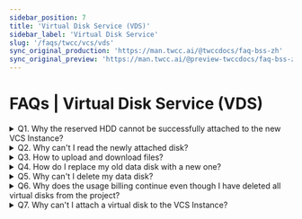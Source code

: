 ```yaml
---
sidebar_position: 7
title: 'Virtual Disk Service (VDS)'
sidebar_label: 'Virtual Disk Service'
slug: '/faqs/twcc/vcs/vds'
sync_original_production: 'https://man.twcc.ai/@twccdocs/faq-bss-zh' 
sync_original_preview: 'https://man.twcc.ai/@preview-twccdocs/faq-bss-zh'
---
```


# FAQs | Virtual Disk Service (VDS)

<details>

<summary> Q1. Why the reserved HDD cannot be successfully attached to the new VCS Instance?</summary>

1. Before you attach a HDD to a VCS Instance, make sure its status is **`AVAILABLE`** before you can attach to a new instance.
2. If this is not the case, separate the HDD from the original instance or delete the original instance to ensure that the status is **`AVAILABLE`** before attaching.

If you are still unable to attach after confirming the above, please contact the Technical Support:isupport@twcc.ai.

</details>

<details>

<summary> Q2. Why can't I read the newly attached disk?</summary>

The newly attached disk needs to be initialized to fetch the data, for initialization steps, please refer to:
[Initialize Linux disks](https://www.twcc.ai/doc?page=howto-bss-init-vol-linux) or [Initialize Windows disks](https://www.twcc.ai/doc?page=howto-bss-init-vol-windows).

</details>

<details>

<summary> Q3. How to upload and download files?</summary>


After attaching the disk to the VCS Instance, [use MobaXterm to connect to the Instance](https://man.twcc.ai/@twccdocs/doc-vcs-main-zh/https%3A%2F%2Fman.twcc.ai%2F%40twccdocs%2Fvcs-guide-connect-to-linux-from-windows-zh) and complete the disk initialization, and select the **"Sftp"** icon on the left side of the MobaXterm page to view, upload, and download files.

</details>

<details>

<summary> Q4. How do I replace my old data disk with a new one?</summary>

Please refer to [this document](https://man.twcc.ai/@twccdocs/doc-vcs-main-zh/https%3A%2F%2Fman.twcc.ai%2F%40twccdocs%2Fhowto-bss-replace-data-vol-zh) for detailed operations, you can change the disk type, capacity and save data from the old disk to the new one by synchronization.

</details>

<details>

<summary> Q5. Why can't I delete my data disk?</summary>

1. Before deleting, check that the disk has been detached from the VCS Instance and make sure the status is **`AVAILABLE'**.
2. If you have made a snapshot of the data disk, you must delete the snapshot of the data disk first.

If you are still unable to delete after confirming the above, please contact the Technical Support:isupport@twcc.ai.

</details>

<details>

<summary> Q6. Why does the usage billing continue even though I have deleted all virtual disks from the project?</summary>

In addition to the data disk, the virtual disk billing program also contains a VCS Instance image. Please check if you have created a VCS Instance image, if not, it is recommended to delete it to stop billing.

</details>

<details>

<summary> Q7. Why can't I attach a virtual disk to the VCS Instance?</summary>

Please note that if the VCS Instance you want to attach to is in a ```Stopped``` state. Virtual disks cannot be attached to a VCS instance that is in a ```Stopped``` state.

</details>
